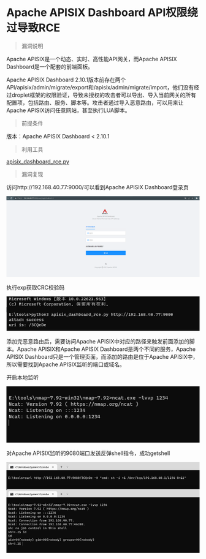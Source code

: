 # Apache APISIX Dashboard API权限绕过导致RCE

> 漏洞说明

Apache APISIX是一个动态、实时、高性能API网关，而Apache APISIX Dashboard是一个配套的前端面板。

Apache APISIX Dashboard 2.10.1版本前存在两个API/apisix/admin/migrate/export和/apisix/admin/migrate/import，他们没有经过droplet框架的权限验证，导致未授权的攻击者可以导出、导入当前网关的所有配置项，包括路由、服务、脚本等。攻击者通过导入恶意路由，可以用来让Apache APISIX访问任意网站，甚至执行LUA脚本。



> 前提条件

版本：Apache APISIX Dashboard < 2.10.1



> 利用工具

[apisix_dashboard_rce.py](https://github.com/wuppp/cve-2021-45232-exp/blob/main/apisix_dashboard_rce.py)



> 漏洞复现

访问http://192.168.40.77:9000/可以看到Apache APISIX Dashboard登录页

![image-20221218124846354](../img/Apache-APISIX_CVE-2021-45232/image-20221218124846354.png)

执行exp获取CRC校验码

![image-20221218125052993](../img/Apache-APISIX_CVE-2021-45232/image-20221218125052993.png)

添加完恶意路由后，需要访问Apache APISIX中对应的路径来触发前面添加的脚本。Apache APISIX和Apache APISIX Dashboard是两个不同的服务，Apache APISIX Dashboard只是一个管理页面，而添加的路由是位于Apache APISIX中，所以需要找到Apache APISIX监听的端口或域名。

开启本地监听

![image-20221218130403125](../img/Apache-APISIX_CVE-2021-45232/image-20221218130403125.png)

对Apache APISIX监听的9080端口发送反弹shell指令，成功getshell

![image-20221218130512183](../img/Apache-APISIX_CVE-2021-45232/image-20221218130512183.png)

